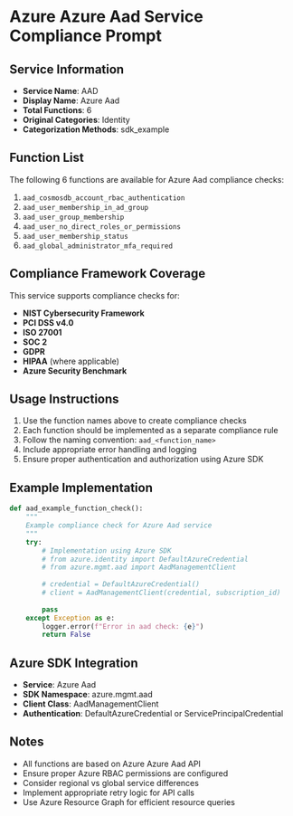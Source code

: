 # Azure Azure Aad Service Compliance Prompt

## Service Information
- **Service Name**: AAD
- **Display Name**: Azure Aad
- **Total Functions**: 6
- **Original Categories**: Identity
- **Categorization Methods**: sdk_example

## Function List
The following 6 functions are available for Azure Aad compliance checks:

1. `aad_cosmosdb_account_rbac_authentication`
2. `aad_user_membership_in_ad_group`
3. `aad_user_group_membership`
4. `aad_user_no_direct_roles_or_permissions`
5. `aad_user_membership_status`
6. `aad_global_administrator_mfa_required`


## Compliance Framework Coverage
This service supports compliance checks for:
- **NIST Cybersecurity Framework**
- **PCI DSS v4.0**
- **ISO 27001**
- **SOC 2**
- **GDPR**
- **HIPAA** (where applicable)
- **Azure Security Benchmark**

## Usage Instructions
1. Use the function names above to create compliance checks
2. Each function should be implemented as a separate compliance rule
3. Follow the naming convention: `aad_<function_name>`
4. Include appropriate error handling and logging
5. Ensure proper authentication and authorization using Azure SDK

## Example Implementation
```python
def aad_example_function_check():
    """
    Example compliance check for Azure Aad service
    """
    try:
        # Implementation using Azure SDK
        # from azure.identity import DefaultAzureCredential
        # from azure.mgmt.aad import AadManagementClient
        
        # credential = DefaultAzureCredential()
        # client = AadManagementClient(credential, subscription_id)
        
        pass
    except Exception as e:
        logger.error(f"Error in aad check: {e}")
        return False
```

## Azure SDK Integration
- **Service**: Azure Aad
- **SDK Namespace**: azure.mgmt.aad
- **Client Class**: AadManagementClient
- **Authentication**: DefaultAzureCredential or ServicePrincipalCredential

## Notes
- All functions are based on Azure Azure Aad API
- Ensure proper Azure RBAC permissions are configured
- Consider regional vs global service differences
- Implement appropriate retry logic for API calls
- Use Azure Resource Graph for efficient resource queries
